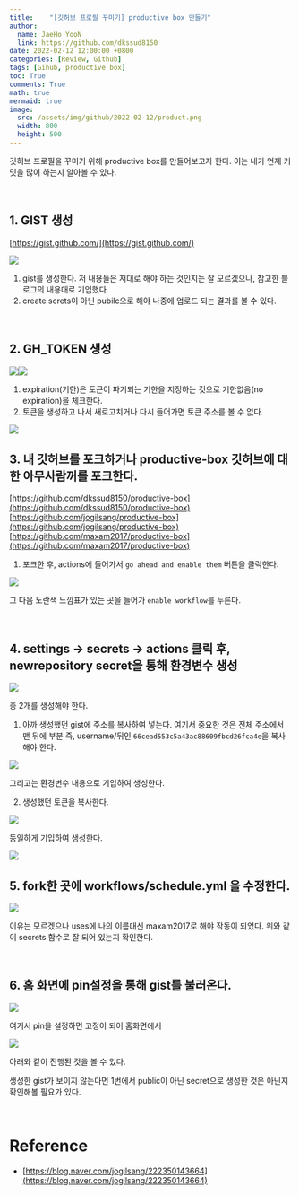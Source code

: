 ```yaml
---
title:    "[깃허브 프로필 꾸미기] productive box 만들기"
author:
  name: JaeHo YooN
  link: https://github.com/dkssud8150
date: 2022-02-12 12:00:00 +0800
categories: [Review, Github]
tags: [Gihub, productive box]
toc: True
comments: True
math: true
mermaid: true
image:
  src: /assets/img/github/2022-02-12/product.png
  width: 800
  height: 500
---
```


깃허브 프로필을 꾸미기 위해 productive box를 만들어보고자 한다. 이는 내가 언제 커밋을 많이 하는지 알아볼 수 있다.

<br>

## 1. GIST 생성

[https://gist.github.com/](https://gist.github.com/)

<img src="/assets/img/github/2022-02-12/gist.png">

1. gist를 생성한다. 저 내용들은 저대로 해야 하는 것인지는 잘 모르겠으나, 참고한 블로그의 내용대로 기입했다.
2. create screts이 아닌 pubilc으로 해야 나중에 업로드 되는 결과를 볼 수 있다.

<br>

## 2. GH_TOKEN 생성

<img src="/assets/img/github/2022-02-12/token1.png"><img src="/assets/img/github/2022-02-12/token2.png">

1. expiration(기한)은 토큰이 파기되는 기한을 지정하는 것으로 기한없음(no expiration)을 체크한다.
2. 토큰을 생성하고 나서 새로고치거나 다시 들어가면 토큰 주소를 볼 수 없다. 

<img src="/assets/img/github/2022-02-12/tokenre.png">

<br>

## 3. 내 깃허브를 포크하거나 productive-box 깃허브에 대한 아무사람꺼를 포크한다.

[https://github.com/dkssud8150/productive-box](https://github.com/dkssud8150/productive-box)
[https://github.com/jogilsang/productive-box](https://github.com/jogilsang/productive-box)
[https://github.com/maxam2017/productive-box](https://github.com/maxam2017/productive-box)


1. 포크한 후, actions에 들어가서 `go ahead and enable them` 버튼을 클릭한다.

<img src="/assets/img/github/2022-02-12/act.png">

그 다음 노란색 느낌표가 있는 곳을 들어가 `enable workflow`를 누른다.

<br>

## 4. settings -> secrets -> actions 클릭 후, newrepository secret을 통해 환경변수 생성

<img src="/assets/img/github/2022-02-12/secret.png">

총 2개를 생성해야 한다. 
1. 아까 생성했던 gist에 주소를 복사하여 넣는다. 여기서 중요한 것은 전체 주소에서 맨 뒤에 부분 즉, username/뒤인 `66cead553c5a43ac88609fbcd26fca4e`을 복사해야 한다.

<img src="/assets/img/github/2022-02-12/gist_id.png">

그리고는 환경변수 내용으로 기입하여 생성한다.

2. 생성했던 토큰을 복사한다.

<img src="/assets/img/github/2022-02-12/gist_token.png">

동일하게 기입하여 생성한다. 

<img src="/assets/img/github/2022-02-12/secret.png">

<br>

## 5. fork한 곳에 workflows/schedule.yml 을 수정한다.

<img src="/assets/img/github/2022-02-12/schedule.png">

이유는 모르겠으나 uses에 나의 이름대신 maxam2017로 해야 작동이 되었다. 위와 같이 secrets 함수로 잘 되어 있는지 확인한다.

<br>

## 6. 홈 화면에 pin설정을 통해 gist를 불러온다.

<img src="/assets/img/github/2022-02-12/pin.png">

여기서 pin을 설정하면 고정이 되어 홈화면에서 

<img src="/assets/img/github/2022-02-12/pinned.png">

아래와 같이 진행된 것을 볼 수 있다.

생성한 gist가 보이지 않는다면 1번에서 public이 아닌 secret으로 생성한 것은 아닌지 확인해볼 필요가 있다.

<br>

# Reference

* [https://blog.naver.com/jogilsang/222350143664](https://blog.naver.com/jogilsang/222350143664)